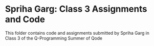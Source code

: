 # Spriha Garg: Class 3 Assignments and Code
This folder contains code and assignments submitted by Spriha Garg in Class 3 of the Q-Programming Summer of Qode